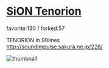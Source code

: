# [SiON Tenorion](http://fl.corge.net/c/qf4b)

favorite:130 / forked:57

TENORION in 99lines  
http://soundimpulse.sakura.ne.jp/228/

![thumbnail](./thumbnail.jpg)
